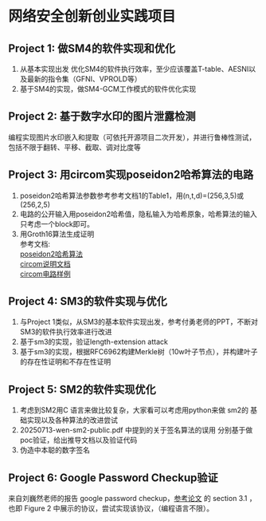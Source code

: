 # 网络安全创新创业实践项目

## Project 1: 做SM4的软件实现和优化 
1. 从基本实现出发 优化SM4的软件执行效率，至少应该覆盖T-table、AESNI以及最新的指令集（GFNI、VPROLD等）
2. 基于SM4的实现，做SM4-GCM工作模式的软件优化实现

## Project 2: 基于数字水印的图片泄露检测 
编程实现图片水印嵌入和提取（可依托开源项目二次开发），并进行鲁棒性测试，包括不限于翻转、平移、截取、调对比度等

## Project 3: 用circom实现poseidon2哈希算法的电路
1. poseidon2哈希算法参数参考参考文档1的Table1，用(n,t,d)=(256,3,5)或
(256,2,5)
2. 电路的公开输入用poseidon2哈希值，隐私输入为哈希原象，哈希算法的输入只考虑一个block即可。
3. 用Groth16算法生成证明  
参考文档:  
[poseidon2哈希算法](https://eprint.iacr.org/2023/323.pdf)<br>
[circom说明文档](https://docs.circom.io/)<br>
[circom电路样例](https://github.com/iden3/circomlib)

## Project 4: SM3的软件实现与优化 
1. 与Project 1类似，从SM3的基本软件实现出发，参考付勇老师的PPT，不断对SM3的软件执行效率进行改进
2. 基于sm3的实现，验证length-extension attack
3. 基于sm3的实现，根据RFC6962构建Merkle树（10w叶子节点），并构建叶子的存在性证明和不存在性证明

## Project 5: SM2的软件实现优化 
1. 考虑到SM2用C 语言来做比较复杂，大家看可以考虑用python来做 sm2的 基础实现以及各种算法的改进尝试 
2. 20250713-wen-sm2-public.pdf 中提到的关于签名算法的误用 分别基于做poc验证，给出推导文档以及验证代码
3. 伪造中本聪的数字签名

## Project 6:  Google Password Checkup验证
来自刘巍然老师的报告  google password checkup，[参考论文](https://eprint.iacr.org/2019/723.pdf) 
的 section 3.1 ，也即 Figure 2 中展示的协议，尝试实现该协议，（编程语言不限）。
